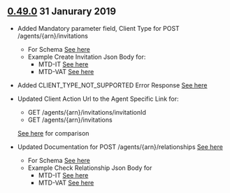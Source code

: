 ## [0.49.0](https://github.com/hmrc/agent-authorisation-api/releases/tag/v0.48.0) 31 Janurary 2019

* Added Mandatory parameter field, Client Type for  POST /agents/{arn}/invitations
    * For Schema [See here](https://github.com/hmrc/agent-authorisation-api/blob/master/resources/public/api/conf/1.0/schemas/create-invitation.json)
    * Example Create Invitation Json Body for:
         *  MTD-IT [See here](https://github.com/hmrc/agent-authorisation-api/blob/master/resources/public/api/conf/1.0/examples/post-agency-invitations-example.json)
         *  MTD-VAT [See here](https://github.com/hmrc/agent-authorisation-api/blob/master/resources/public/api/conf/1.0/examples/post-agency-invitations-vat-example.json)

* Added CLIENT_TYPE_NOT_SUPPORTED Error Response [See here](https://github.com/hmrc/agent-authorisation-api/blob/master/resources/public/api/conf/1.0/application.raml#L104) 
            
* Updated Client Action Url to the Agent Specific Link for: 
    * GET /agents/{arn}/invitations/invitationId
    * GET /agents/{arn}/invitations  
    
    [See here](https://github.com/hmrc/agent-authorisation-api/commit/5815acb81321889b7bcc638be6714265da2555ca#diff-04c6e90faac2675aa89e2176d2eec7d8R310) for comparison
  
* Updated Documentation for POST /agents/{arn}/relationships [See here](https://github.com/hmrc/agent-authorisation-api/blob/v0.49.0/resources/public/api/conf/1.0/application.raml#L240)
    * For Schema [See here](https://github.com/hmrc/agent-authorisation-api/blob/master/resources/public/api/conf/1.0/schemas/check-relationship.json)
    * Example Check Relationship Json Body for 
        * MTD-IT [See here](https://github.com/hmrc/agent-authorisation-api/blob/master/resources/public/api/conf/1.0/examples/post-agency-check-relationship-itsa-example.json)
        * MTD-VAT [See here](https://github.com/hmrc/agent-authorisation-api/blob/master/resources/public/api/conf/1.0/examples/post-agency-check-relationship-vat-example.json)
        